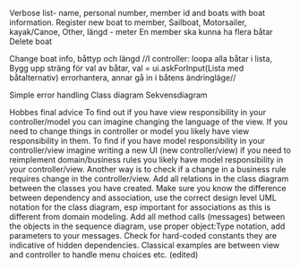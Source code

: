 Verbose list-  name, personal number, member id and boats with boat information.
Register new boat to member, Sailboat, Motorsailer, kayak/Canoe, Other, längd - meter
    En member ska kunna ha flera båtar
Delete boat

Change boat info, båttyp och längd
//I controller:
loopa alla båtar i lista,
Bygg upp sträng för val av båtar,
val = ui.askForInput(Lista med båtalternativ)
errorhantera, annar gå in i båtens ändringläge//

Simple error handling
Class diagram
Sekvensdiagram

Hobbes final advice
To find out if you have view responsibility in your controller/model you can imagine changing the language of the view. If you need to change things in controller or model you likely have view responsibility in them.
To find if you have model responsibility in your controller/view imagine writing a new UI (new controller/view) if you need to reimplement domain/business rules you likely have model responsibility in your controller/view. Another way is to check if a change in a business rule requires change in the controller/view.
Add all relations in the class diagram between the classes you have created. Make sure you know the difference between dependency and association, use the correct design level UML notation for the class diagram, esp important for associations as this is different from domain modeling.
Add all method calls (messages) between the objects in the sequence diagram, use proper object:Type notation, add parameters to your messages.
Check for hard-coded constants they are indicative of hidden dependencies. Classical examples are between view and controller to handle menu choices etc. (edited) 